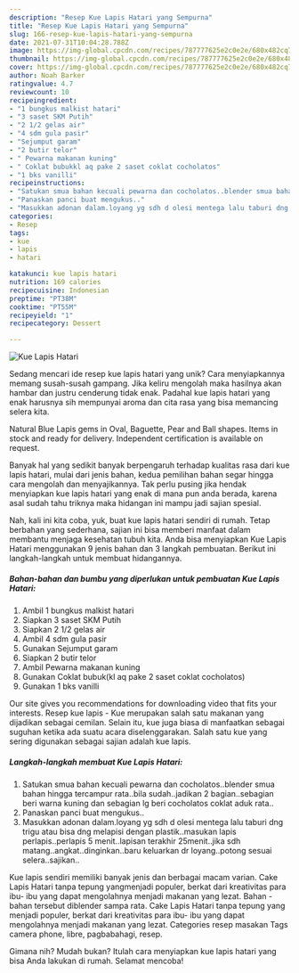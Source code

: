 ```yaml
---
description: "Resep Kue Lapis Hatari yang Sempurna"
title: "Resep Kue Lapis Hatari yang Sempurna"
slug: 166-resep-kue-lapis-hatari-yang-sempurna
date: 2021-07-31T10:04:28.788Z
image: https://img-global.cpcdn.com/recipes/787777625e2c0e2e/680x482cq70/kue-lapis-hatari-foto-resep-utama.jpg
thumbnail: https://img-global.cpcdn.com/recipes/787777625e2c0e2e/680x482cq70/kue-lapis-hatari-foto-resep-utama.jpg
cover: https://img-global.cpcdn.com/recipes/787777625e2c0e2e/680x482cq70/kue-lapis-hatari-foto-resep-utama.jpg
author: Noah Barker
ratingvalue: 4.7
reviewcount: 10
recipeingredient:
- "1 bungkus malkist hatari"
- "3 saset SKM Putih"
- "2 1/2 gelas air"
- "4 sdm gula pasir"
- "Sejumput garam"
- "2 butir telor"
- " Pewarna makanan kuning"
- " Coklat bubukkl aq pake 2 saset coklat cocholatos"
- "1 bks vanilli"
recipeinstructions:
- "Satukan smua bahan kecuali pewarna dan cocholatos..blender smua bahan hingga tercampur rata..bila sudah..jadikan 2 bagian..sebagian beri warna kuning dan sebagian lg beri cocholatos coklat aduk rata.."
- "Panaskan panci buat mengukus.."
- "Masukkan adonan dalam.loyang yg sdh d olesi mentega lalu taburi dng trigu atau bisa dng melapisi dengan plastik..masukan lapis perlapis..perlapis 5 menit..lapisan terakhir 25menit..jika sdh matang..angkat..dinginkan..baru keluarkan dr loyang..potong sesuai selera..sajikan.."
categories:
- Resep
tags:
- kue
- lapis
- hatari

katakunci: kue lapis hatari 
nutrition: 169 calories
recipecuisine: Indonesian
preptime: "PT38M"
cooktime: "PT55M"
recipeyield: "1"
recipecategory: Dessert

---
```



![Kue Lapis Hatari](https://img-global.cpcdn.com/recipes/787777625e2c0e2e/680x482cq70/kue-lapis-hatari-foto-resep-utama.jpg)

Sedang mencari ide resep kue lapis hatari yang unik? Cara menyiapkannya memang susah-susah gampang. Jika keliru mengolah maka hasilnya akan hambar dan justru cenderung tidak enak. Padahal kue lapis hatari yang enak harusnya sih mempunyai aroma dan cita rasa yang bisa memancing selera kita.

Natural Blue Lapis gems in Oval, Baguette, Pear and Ball shapes. Items in stock and ready for delivery. Independent certification is available on request.

Banyak hal yang sedikit banyak berpengaruh terhadap kualitas rasa dari kue lapis hatari, mulai dari jenis bahan, kedua pemilihan bahan segar hingga cara mengolah dan menyajikannya. Tak perlu pusing jika hendak menyiapkan kue lapis hatari yang enak di mana pun anda berada, karena asal sudah tahu triknya maka hidangan ini mampu jadi sajian spesial.


Nah, kali ini kita coba, yuk, buat kue lapis hatari sendiri di rumah. Tetap berbahan yang sederhana, sajian ini bisa memberi manfaat dalam membantu menjaga kesehatan tubuh kita. Anda bisa menyiapkan Kue Lapis Hatari menggunakan 9 jenis bahan dan 3 langkah pembuatan. Berikut ini langkah-langkah untuk membuat hidangannya.

<!--inarticleads1-->

##### Bahan-bahan dan bumbu yang diperlukan untuk pembuatan Kue Lapis Hatari:

1. Ambil 1 bungkus malkist hatari
1. Siapkan 3 saset SKM Putih
1. Siapkan 2 1/2 gelas air
1. Ambil 4 sdm gula pasir
1. Gunakan Sejumput garam
1. Siapkan 2 butir telor
1. Ambil  Pewarna makanan kuning
1. Gunakan  Coklat bubuk(kl aq pake 2 saset coklat cocholatos)
1. Gunakan 1 bks vanilli


Our site gives you recommendations for downloading video that fits your interests. Resep kue lapis - Kue merupakan salah satu makanan yang dijadikan sebagai cemilan. Selain itu, kue juga biasa di manfaatkan sebagai suguhan ketika ada suatu acara diselenggarakan. Salah satu kue yang sering digunakan sebagai sajian adalah kue lapis. 

<!--inarticleads2-->

##### Langkah-langkah membuat Kue Lapis Hatari:

1. Satukan smua bahan kecuali pewarna dan cocholatos..blender smua bahan hingga tercampur rata..bila sudah..jadikan 2 bagian..sebagian beri warna kuning dan sebagian lg beri cocholatos coklat aduk rata..
1. Panaskan panci buat mengukus..
1. Masukkan adonan dalam.loyang yg sdh d olesi mentega lalu taburi dng trigu atau bisa dng melapisi dengan plastik..masukan lapis perlapis..perlapis 5 menit..lapisan terakhir 25menit..jika sdh matang..angkat..dinginkan..baru keluarkan dr loyang..potong sesuai selera..sajikan..


Kue lapis sendiri memiliki banyak jenis dan berbagai macam varian. Cake Lapis Hatari tanpa tepung yangmenjadi populer, berkat dari kreativitas para ibu- ibu yang dapat mengolahnya menjadi makanan yang lezat. Bahan - bahan tersebut diblender sampa rata. Cake Lapis Hatari tanpa tepung yang menjadi populer, berkat dari kreativitas para ibu- ibu yang dapat mengolahnya menjadi makanan yang lezat. Categories resep masakan Tags camera phone, libre, pagbabahagi, resep. 

Gimana nih? Mudah bukan? Itulah cara menyiapkan kue lapis hatari yang bisa Anda lakukan di rumah. Selamat mencoba!
